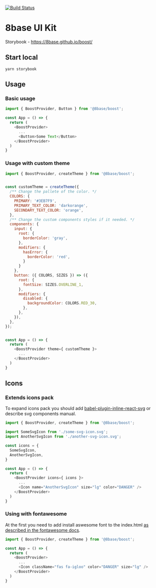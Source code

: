[![Build Status](https://travis-ci.org/8base/boost.svg?branch=master)](https://travis-ci.org/8base/boost)

# 8base UI Kit
Storybook - https://8base.github.io/boost/

## Start local
```
yarn storybook
```

## Usage

### Basic usage

```js
import { BoostProvider, Button } from '@8base/boost';

const App = () => {
  return (
    <BoostProvider>
      ...
      <Button>Some Text</Button>
    </BoostProvider>
  )
}
```

### Usage with custom theme

```js
import { BoostProvider, createTheme } from '@8base/boost';


const customTheme = createTheme({
  /** Change the pallete of the color. */
  COLORS: {
    PRIMARY: '#3EB7F9',
    PRIMARY_TEXT_COLOR: 'darkorange',
    SECONDARY_TEXT_COLOR: 'orange',
  },
  /** Change the custom components styles if it needed. */
  components: {
    input: {
      root: {
        borderColor: 'gray',
      },
      modifiers: {
        hasError: {
          borderColor: 'red',
        }
      }
    },
    button: ({ COLORS, SIZES }) => ({
      root: {
        fontSize: SIZES.OVERLINE_1,
      },
      modifiers: {
        disabled: {
          backgroundColor: COLORS.RED_30,
        },
      },
    }),
  },
});


const App = () => {
  return (
    <BoostProvider theme={ customTheme }>
      ...
    </BoostProvider>
  )
}
```


## Icons

### Extends icons pack
To expand icons pack you should add [babel-plugin-inline-react-svg](https://www.npmjs.com/package/babel-plugin-inline-react-svg) or describe svg 
components manual.

```js
import { BoostProvider, createTheme } from '@8base/boost';

import SomeSvgIcon from './some-svg-icon.svg';
import AnotherSvgIcon from './another-svg-icon.svg';

const icons = {
  SomeSvgIcon,
  AnotherSvgIcon,
}

const App = () => {
  return (
    <BoostProvider icons={ icons }>
      ...
      <Icon name="AnotherSvgIcon" size="lg" color="DANGER" />
    </BoostProvider>
  )
}
```


### Using with fontawesome
At the first you need to add install aswesome font to the index.html [as described in the fontawesome docs](https://fontawesome.com/start).

```js
import { BoostProvider, createTheme } from '@8base/boost';

const App = () => {
  return (
    <BoostProvider>
      ...
      <Icon className="fas fa-igloo" color="DANGER" size="lg" />
    </BoostProvider>
  )
}
```
